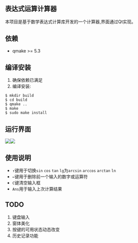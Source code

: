 ## 表达式运算计算器
本项目是基于数学表达式计算库开发的一个计算器,界面通过Qt实现。
## 依赖
* qmake >= 5.3

## 编译安装
1. 确保依赖已满足
2. 编译安装:
```
$ mkdir build
$ cd build
$ qmake ..
$ make
$ sudo make install
```

## 运行界面
![](https://github.com/xyz1001/math-expr-eval/blob/master/screenshot/sp20161010_212107.png)![](https://github.com/xyz1001/math-expr-eval/blob/master/screenshot/sp20161010_214051.png)

## 使用说明
- `↑`键用于切换`sin` `cos` `tan` `lg`为`arcsin` `arccos` `arctan` `ln`
- `←`键用于删除前一个输入的数字或运算符
- `C`键清空输入框
- `Ans`用于输入上次计算结果

## TODO
1. 键盘输入
2. 窗体美化
3. 按键的可用状态动态改变
4. 历史记录功能
